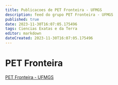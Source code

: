 ```yaml
---
title: Publicacoes de PET Fronteira - UFMGS
description: feed do grupo PET Fronteira - UFMGS
published: true
date: 2023-11-30T16:07:05.175496
tags: Ciencias Exatas e da Terra
editor: markdown
dateCreated: 2023-11-30T16:07:05.175496
---
```


# PET Fronteira
[PET Fronteira - UFMGS](/grupo/109PETFronteiraUFMGS.md)